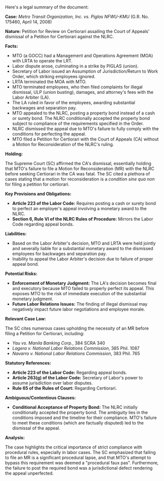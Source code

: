 Here's a legal summary of the document:

**Case:** *Metro Transit Organization, Inc. vs. Piglas NFWU-KMU* (G.R. No. 175460, April 14, 2008)

**Nature:** Petition for Review on Certiorari assailing the Court of Appeals' dismissal of a Petition for Certiorari against the NLRC.

**Facts:**

*   MTO (a GOCC) had a Management and Operations Agreement (MOA) with LRTA to operate the LRT.
*   Labor dispute arose, culminating in a strike by PIGLAS (union).
*   Secretary of Labor issued an Assumption of Jurisdiction/Return to Work Order, which striking employees ignored.
*   LRTA terminated the MOA with MTO.
*   MTO terminated employees, who then filed complaints for illegal dismissal, ULP (union busting), damages, and attorney's fees with the Labor Arbiter (LA).
*   The LA ruled in favor of the employees, awarding substantial backwages and separation pay.
*   MTO appealed to the NLRC, posting a property bond instead of a cash or surety bond. The NLRC conditionally accepted the property bond subject to compliance of the requirements specified in the Order.
*   NLRC dismissed the appeal due to MTO's failure to fully comply with the conditions for perfecting the appeal.
*   MTO filed a Petition for Certiorari with the Court of Appeals (CA) without a Motion for Reconsideration of the NLRC's ruling.

**Holding:**

The Supreme Court (SC) affirmed the CA's dismissal, essentially holding that MTO's failure to file a Motion for Reconsideration (MR) with the NLRC before seeking Certiorari in the CA was fatal. The SC cited a plethora of cases stating that a motion for reconsideration is a *condition sine qua non* for filing a petition for certiorari.

**Key Provisions and Obligations:**

*   **Article 223 of the Labor Code:** Requires posting a cash or surety bond to perfect an employer's appeal involving a monetary award to the NLRC.
*   **Section 6, Rule VI of the NLRC Rules of Procedure:** Mirrors the Labor Code regarding appeal bonds.

**Liabilities:**

*   Based on the Labor Arbiter's decision, MTO and LRTA were held jointly and severally liable for a substantial monetary award to the dismissed employees for backwages and separation pay.
*   Inability to appeal the Labor Arbiter's decision due to failure of proper appeal bond.

**Potential Risks:**

*   **Enforcement of Monetary Judgment:** The LA's decision becomes final and executory because MTO failed to properly perfect its appeal. This exposes MTO to the risk of immediate execution of the substantial monetary judgment.
*   **Future Labor Relations Issues:** The finding of illegal dismissal may negatively impact future labor negotiations and employee morale.

**Relevant Case Law:**

The SC cites numerous cases upholding the necessity of an MR before filing a Petition for Certiorari, including:

*   *Yau vs. Manila Banking Corp.*, 384 SCRA 340
*   *Lagera v. National Labor Relations Commission*, 385 Phil. 1087
*   *Navarro v. National Labor Relations Commission*, 383 Phil. 765

**Statutory References:**

*   **Article 223 of the Labor Code:** Regarding appeal bonds.
*   **Article 263(g) of the Labor Code:** Secretary of Labor's power to assume jurisdiction over labor disputes.
*   **Rule 65 of the Rules of Court:** Regarding Certiorari.

**Ambiguous/Contentious Clauses:**

*   **Conditional Acceptance of Property Bond:** The NLRC initially conditionally accepted the property bond. The ambiguity lies in the conditions imposed and the timeline for their compliance. MTO's failure to meet these conditions (which are factually disputed) led to the dismissal of the appeal.

**Analysis:**

The case highlights the critical importance of strict compliance with procedural rules, especially in labor cases. The SC emphasized that failing to file an MR is a significant procedural lapse, and that MTO's attempt to bypass this requirement was deemed a "procedural faux pas". Furthermore, the failure to post the required bond was a jurisdictional defect rendering the appeal unperfected.
